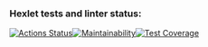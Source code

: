 ### Hexlet tests and linter status:
[![Actions Status](https://github.com/katerinavolkova2609/frontend-project-46/actions/workflows/hexlet-check.yml/badge.svg)](https://github.com/katerinavolkova2609/frontend-project-46/actions)[![Maintainability](https://api.codeclimate.com/v1/badges/a26dd422771e18af1094/maintainability)](https://codeclimate.com/github/katerinavolkova2609/frontend-project-46/maintainability)[![Test Coverage](https://api.codeclimate.com/v1/badges/a26dd422771e18af1094/test_coverage)](https://codeclimate.com/github/katerinavolkova2609/frontend-project-46/test_coverage)

